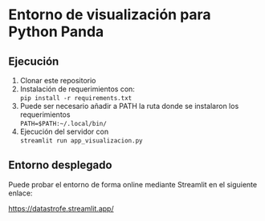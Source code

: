 # Entorno de visualización para Python Panda

## Ejecución
1) Clonar este repositorio
2) Instalación de requerimientos con: <br> ```pip install -r requirements.txt``` <br>
3) Puede ser necesario añadir a PATH la ruta donde se instalaron los requerimientos <br> ```PATH=$PATH:~/.local/bin/``` <br>
4) Ejecución del servidor con <br> ```streamlit run app_visualizacion.py```

## Entorno desplegado
Puede probar el entorno de forma online mediante Streamlit en el siguiente enlace:

https://datastrofe.streamlit.app/
